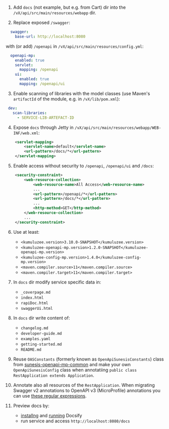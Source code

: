 1. Add `docs` (not example, but e.g. from Cart) dir into the `/vX/api/src/main/resources/webapp` dir.

2. Replace exposed `/swagger`:

```yaml
  swagger:
    base-url: http://localhost:8080
```

with (or add) `/openapi` in `/vX/api/src/main/resources/config.yml`:

```yaml
  openapi-mp:
    enabled: true
    servlet:
      mapping: /openapi
    ui:
      enabled: true
      mapping: /openapi/ui
```

3. Enable scanning of libraries with the model classes (use Maven's `artifactId` of the module, e.g. in `/vX/lib/pom.xml`):
  
 ```yaml
  dev:
    scan-libraries:
      - SERVICE-LIB-ARTEFACT-ID
```

4. Expose `docs` through Jetty in `/vX/api/src/main/resources/webapp/WEB-INF/web.xml`:

```xml
    <servlet-mapping>
        <servlet-name>default</servlet-name>
        <url-pattern>/docs/*</url-pattern>
    </servlet-mapping>
```

5. Enable access without security to `/openapi`, `/openapi/ui` and `/docs`:

```xml
    <security-constraint>
        <web-resource-collection>
            <web-resource-name>All Access</web-resource-name>
            ...
            <url-pattern>/openapi/*</url-pattern>
            <url-pattern>/docs/*</url-pattern>
            ...
            <http-method>GET</http-method>
        </web-resource-collection>
        ...
    </security-constraint>
```

6. Use at least:

	* ```<kumuluzee.version>3.10.0-SNAPSHOT</kumuluzee.version>```
	* ```<kumuluzee-openapi-mp.version>1.2.0-SNAPSHOT</kumuluzee-openapi-mp.version>```
	* ```<kumuluzee-config-mp.version>1.4.0</kumuluzee-config-mp.version>```
	* ```<maven.compiler.source>11</maven.compiler.source>```
	* ```<maven.compiler.target>11</maven.compiler.target>```

7. In `docs` dir modify service specific data in:

	* `_coverpage.md`
	* `index.html`
	* `rapiDoc.html`
	* `swaggerUi.html`

8. In `docs` dir write content of:

	* `changelog.md`
	* `developer-guide.md`
	* `examples.yaml`
	* `getting-started.md`
	* `README.md`

9. Reuse `OASConstants` (formerly known as `OpenApiSunesisConstants`) class from [sunesis-openapi-mp-common](https://git.sunesis.si/digital/sunesis-openapi-mp-common) and make your own `OpenApiSunesisConfig` class when annotatiing `public class RestApplication extends Application`. 

10. Annotate also all resources of the `RestApplication`. When migrating Swagger v2 annotations to OpenAPI v3 (MicroProfile) annotations you can use [these regular expressions](swagger-v2_to_openapi-v3_regex.txt).

11. Preview docs by:

	* [installng](https://docsify.js.org/#/quickstart?id=quick-start) and [running](https://docsify.js.org/#/quickstart?id=preview-your-site) Docsify
	* run service and access `http://localhost:8080/docs`